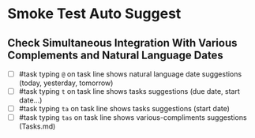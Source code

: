 # Smoke Test Auto Suggest
## Check Simultaneous Integration With Various Complements and Natural Language Dates

- [ ] #task typing `@` on task line shows natural language date suggestions (today, yesterday, tomorrow)
- [ ] #task typing `t` on task line shows tasks suggestions (due date, start date...)
- [ ] #task typing `ta` on task line shows tasks suggestions (start date)
- [ ] #task typing `tas` on task line shows various-compliments suggestions (Tasks.md)
